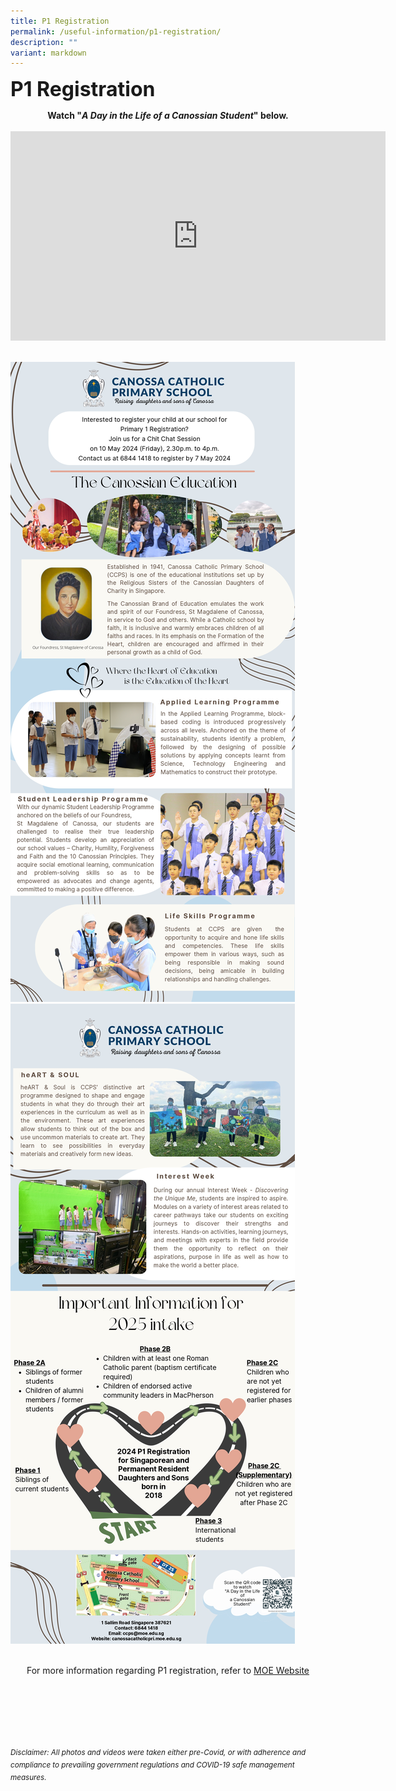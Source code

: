 ```yaml
---
title: P1 Registration
permalink: /useful-information/p1-registration/
description: ""
variant: markdown
---
```

<b><font size="6"> P1 Registration</font></b>

<center>
<b>Watch&nbsp;"<em>A Day in the Life of a Canossian Student</em>" below.</b>

<br>
<br>

<iframe width="600" height="335" src="https://www.youtube.com/embed/ewpPrYXZMBA" title="A Day in the Life of a Canossian" frameborder="0" allow="accelerometer; autoplay; clipboard-write; encrypted-media; gyroscope; picture-in-picture" allowfullscreen=""></iframe>

</center>

<br>
	
![](/images/Useful%20Information/CCPS_P1_Registration_Infographic_2024_15_May_2024_pages_to_jpg_0001.jpg)
![](/images/Useful%20Information/CCPS_P1_Registration_Infographic_2024_15_May_2024_pages_to_jpg_0002.jpg)


<br>
<center>
For more information&nbsp;regarding&nbsp;P1 registration, refer to <a href="https://www.moe.gov.sg/primary/p1-registration">MOE Website</a>
</center>



<br><br><br><br><br><br>
<sup>_Disclaimer: All photos and videos were taken either pre-Covid, or with adherence and compliance to prevailing government regulations and COVID-19 safe management measures._</sup>
